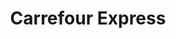 ---
title: "Carrefour Express"
url: /ciudad-autonoma-de-buenos-aires/carrefour-express-avenida-alvarez-thomas/
shop: Lebensmittel
---